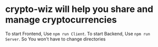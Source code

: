 # crypto-wiz will help you share and manage cryptocurrencies

To start Frontend, Use `npm run Client`. 
To start Backend, Use `npm run Server`.
So You won't have to change directories
